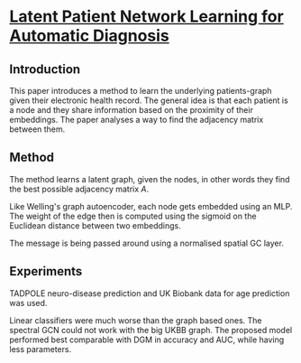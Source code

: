 # [Latent Patient Network Learning for Automatic Diagnosis](https://arxiv.org/abs/2003.13620)
## Introduction
This paper introduces a method to learn the underlying patients-graph given their electronic health record. The general idea is that each patient is a node and they share information based on the proximity of their embeddings. The paper analyses a way to find the adjacency matrix between them.
## Method
The method learns a latent graph, given the nodes, in other words they find the best possible adjacency matrix *A*.

Like Welling's graph autoencoder, each node gets embedded using an MLP. The weight of the edge then is computed using the sigmoid on the Euclidean distance between two embeddings.

The message is being passed around using a normalised spatial GC layer.
## Experiments
TADPOLE neuro-disease prediction and UK Biobank data for age prediction was used.

Linear classifiers were much worse than the graph based ones. The spectral GCN could not work with the big UKBB graph. The proposed model performed best comparable with DGM in accuracy and AUC, while having less parameters.
